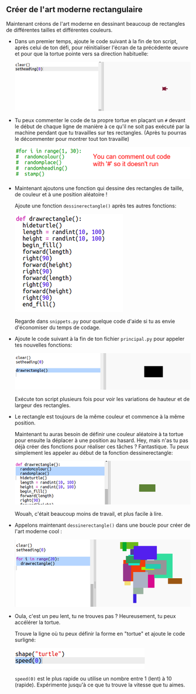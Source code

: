 ## Créer de l'art moderne rectangulaire

Maintenant créons de l'art moderne en dessinant beaucoup de rectangles de différentes tailles et différentes couleurs.

+ Dans un premier temps, ajoute le code suivant à la fin de ton script, après celui de ton défi, pour réinitialiser l'écran de ta précédente œuvre et pour que la tortue pointe vers sa direction habituelle:
    
    ![capture d'écran](images/modern-reset.png)

+ Tu peux commenter le code de ta propre tortue en plaçant un `#` devant le début de chaque ligne de manière à ce qu'il ne soit pas exécuté par la machine pendant que tu travailles sur tes rectangles. (Après tu pourras le décommenter pour montrer tout ton travaille)
    
    ![capture d'écran](images/modern-comment.png)

+ Maintenant ajoutons une fonction qui dessine des rectangles de taille, de couleur et à une position aléatoire !
    
    Ajoute une fonction `dessinerectangle()` après tes autres fonctions:
    
    ![capture d'écran](images/modern-rect-function.png)
    
    Regarde dans `snippets.py` pour quelque code d'aide si tu as envie d'économiser du temps de codage.

+ Ajoute le code suivant à la fin de ton fichier `principal.py` pour appeler tes nouvelles fonctions:
    
    ![capture d'écran](images/modern-call-rect.png)
    
    Exécute ton script plusieurs fois pour voir les variations de hauteur et de largeur des rectangles.

+ Le rectangle est toujours de la même couleur et commence à la même position.
    
    Maintenant tu auras besoin de définir une couleur aléatoire à ta tortue pour ensuite la déplacer à une position au hasard. Hey, mais n'as tu pas déjà créer des fonctions pour réaliser ces tâches ? Fantastique. Tu peux simplement les appeler au début de ta fonction dessinerectangle:
    
    ![capture d'écran](images/modern-random-rect.png)
    
    Wouah, c'était beaucoup moins de travail, et plus facile à lire.

+ Appelons maintenant `dessinerectangle()` dans une boucle pour créer de l'art moderne cool :
    
    ![capture d'écran](images/modern-rect-art.png)

+ Oula, c'est un peu lent, tu ne trouves pas ? Heureusement, tu peux accélérer la tortue.
    
    Trouve la ligne où tu peux définir la forme en "tortue" et ajoute le code surligné:
    
    ![capture d'écran](images/modern-speed.png)
    
    `speed(0)` est le plus rapide ou utilise un nombre entre 1 (lent) à 10 (rapide). Expérimente jusqu'à ce que tu trouve la vitesse que tu aimes.